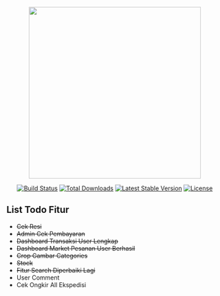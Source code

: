 <p align="center"><a href="https://laravel.com" target="_blank"><img src="https://raw.githubusercontent.com/laravel/art/master/logo-lockup/5%20SVG/2%20CMYK/1%20Full%20Color/laravel-logolockup-cmyk-red.svg" width="400"></a></p>

<p align="center">
<a href="https://travis-ci.org/laravel/framework"><img src="https://travis-ci.org/laravel/framework.svg" alt="Build Status"></a>
<a href="https://packagist.org/packages/laravel/framework"><img src="https://img.shields.io/packagist/dt/laravel/framework" alt="Total Downloads"></a>
<a href="https://packagist.org/packages/laravel/framework"><img src="https://img.shields.io/packagist/v/laravel/framework" alt="Latest Stable Version"></a>
<a href="https://packagist.org/packages/laravel/framework"><img src="https://img.shields.io/packagist/l/laravel/framework" alt="License"></a>
</p>

## List Todo Fitur
<ul>
    <li><s>Cek Resi</s></li>
     <li><s>Admin Cek Pembayaran</s></li>
     <li><s>Dashboard Transaksi User Lengkap</s></li>
     <li><s>Dashboard Market Pesanan User Berhasil</s></li>
     <li><s>Crop Gambar Categories</s></li>
     <li><s>Stock</s></li>
    <li><s>Fitur Search Diperbaiki Lagi</s></li>
     <li>User Comment</li>
    <li>Cek Ongkir All Ekspedisi</li>
</ul>

